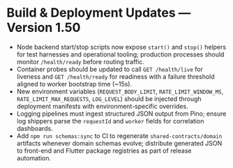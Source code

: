 # Build & Deployment Updates — Version 1.50

- Node backend start/stop scripts now expose `start()` and `stop()` helpers for test harnesses and operational tooling; production processes should monitor `/health/ready` before routing traffic.
- Container probes should be updated to call `GET /health/live` for liveness and `GET /health/ready` for readiness with a failure threshold aligned to worker bootstrap time (~15s).
- New environment variables (`REQUEST_BODY_LIMIT`, `RATE_LIMIT_WINDOW_MS`, `RATE_LIMIT_MAX_REQUESTS`, `LOG_LEVEL`) should be injected through deployment manifests with environment-specific overrides.
- Logging pipelines must ingest structured JSON output from Pino; ensure log shippers parse the `requestId` and `worker` fields for correlation dashboards.
- Add `npm run schemas:sync` to CI to regenerate `shared-contracts/domain` artifacts whenever domain schemas evolve; distribute generated JSON to front-end and Flutter package registries as part of release automation.
